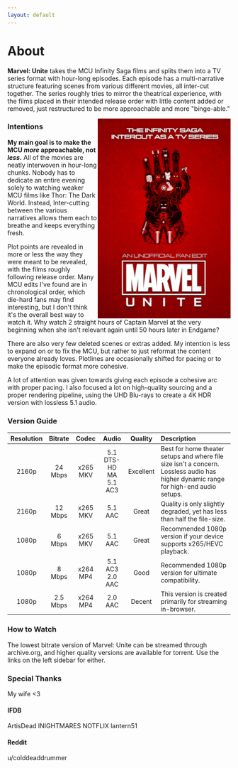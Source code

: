 ```yaml
---
layout: default
---
```


# About

**Marvel: Unite** takes the MCU Infinity Saga films and splits them into a TV series format with hour-long episodes. Each episode has a multi-narrative structure featuring scenes from various different movies, all inter-cut together. The series roughly tries to mirror the theatrical experience, with the films placed in their intended release order with little content added or removed, just restructured to be more approachable and more "binge-able."

<img src="assets/images/seriesPoster_450px.jpg" align="right" />
  
### Intentions

**My main goal is to make the MCU _more_ approachable, not _less_.** All of the movies are neatly interwoven in hour-long chunks. Nobody has to dedicate an entire evening solely to watching weaker MCU films like Thor: The Dark World. Instead, Inter-cutting between the various narratives allows them each to breathe and keeps everything fresh.

Plot points are revealed in more or less the way they were meant to be revealed, with the films roughly following release order. Many MCU edits I've found are in chronological order, which die-hard fans may find interesting, but I don't think it's the overall best way to watch it. Why watch 2 straight hours of Captain Marvel at the very beginning when she isn't relevant again until 50 hours later in Endgame?

There are also very few deleted scenes or extras added. My intention is less to expand on or to fix the MCU, but rather to just reformat the content everyone already loves. Plotlines are occasionally shifted for pacing or to make the episodic format more cohesive.

A lot of attention was given towards giving each episode a cohesive arc with proper pacing. I also focused a lot on high-quality sourcing and a proper rendering pipeline, using the UHD Blu-rays to create a 4K HDR version with lossless 5.1 audio.

### Version Guide

| Resolution | Bitrate | Codec | Audio    | Quality | Description                                               |
| :---: | :---: | :---: | :---: | :---: | :----------------------------------------------------------- |
| 2160p | 24 Mbps | x265 MKV | 5.1 DTS-HD MA<br />5.1 AC3 | Excellent | Best for home theater setups and where file size isn't a concern. Lossless audio has higher dynamic range for high-end audio setups. |
| 2160p | 12 Mbps | x265 MKV | 5.1 AAC | Great | Quality is only slightly degraded, yet has less than half the file-size. |
| 1080p | 6 Mbps | x265 MKV | 5.1 AAC | Great | Recommended 1080p version if your device supports x265/HEVC playback. |
| 1080p | 8 Mbps | x264 MP4 | 5.1 AC3<br />2.0 AAC | Good | Recommended 1080p version for ultimate compatibility. |
| 1080p | 2.5 Mbps | x264 MP4 | 2.0 AAC | Decent | This version is created primarily for streaming in-browser. |

### How to Watch

The lowest bitrate version of Marvel: Unite can be streamed through archive.org, and higher quality versions are available for torrent. Use the links on the left sidebar for either.

### Special Thanks
My wife <3

#### IFDB
ArtisDead
INIGHTMARES
NOTFLIX
lantern51

#### Reddit
u/colddeaddrummer
